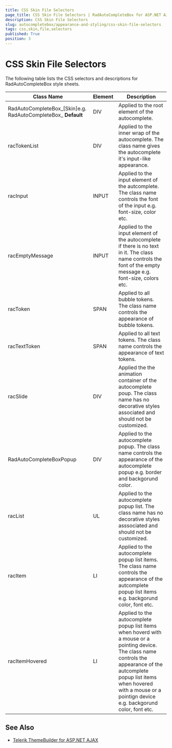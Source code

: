 ```yaml
---
title: CSS Skin File Selectors
page_title: CSS Skin File Selectors | RadAutoCompleteBox for ASP.NET AJAX Documentation
description: CSS Skin File Selectors
slug: autocompletebox/appearance-and-styling/css-skin-file-selectors
tags: css,skin,file,selectors
published: True
position: 3
---
```


# CSS Skin File Selectors



The following table lists the CSS selectors and descriptions for RadAutoCompleteBox style sheets.


| Class Name | Element | Description |
| ------ | ------ | ------ |
|RadAutoCompleteBox_[Skin]e.g. RadAutoCompleteBox_ **Default** |DIV|Applied to the root element of the autocomplete.|
|racTokenList|DIV|Applied to the inner wrap of the autocomplete. The class name gives the autocomplete it's input-like appearance.|
|racInput|INPUT|Applied to the input element of the autcomplete. The class name controls the font of the input e.g. font-size, color etc.|
|racEmptyMessage|INPUT|Applied to the input element of the autocomplete if there is no text in it. The class name controls the font of the empty message e.g. font-size, colors etc.|
|racToken|SPAN|Applied to all bubble tokens. The class name controls the appearance of bubble tokens.|
|racTextToken|SPAN|Applied to all text tokens. The class name controls the appearance of text tokens.|
|racSlide|DIV|Applied the the animation container of the autocomplete poup. The class name has no decorative styles associated and should not be customized.|
|RadAutoCompleteBoxPopup|DIV|Applied to the autocomplete popup. The class name controls the appearance of the autocomplete popup e.g. border and backgorund color.|
|racList|UL|Applied to the autocomplete popup list. The class name has no decorative styles asssociated and should not be customized.|
|racItem|LI|Applied to the autocomplete popup list items. The class name controls the appearance of the autcomplete popup list items e.g. backgorund color, font etc.|
|racItemHovered|LI|Applied to the autocomplete popup list items when hoverd with a mouse or a pointing device. The class name controls the appearance of the autcomplete popup list items when hovered with a mouse or a pointign device e.g. backgorund color, font etc.|


## See Also

 * [Telerik ThemeBuilder for ASP.NET AJAX](http://themebuilder.telerik.com/)


